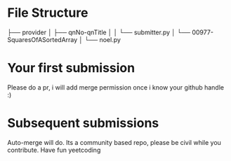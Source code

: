 
# File Structure

├── provider
│   ├── qnNo-qnTitle
│   │   └── submitter.py
│   └── 00977-SquaresOfASortedArray
│       └── noel.py

# Your first submission

Please do a pr, i will add merge permission once i know your github handle :)

# Subsequent submissions

Auto-merge will do. Its a community based repo, please be civil while you contribute. Have fun yeetcoding 